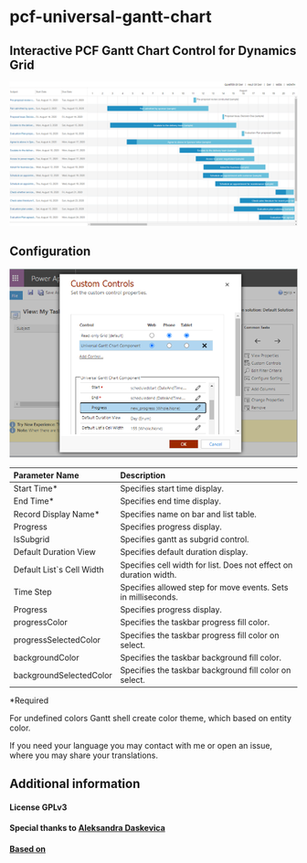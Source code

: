 # pcf-universal-gantt-chart

## Interactive PCF Gantt Chart Control for Dynamics Grid

![example](https://github.com/MaTeMaTuK/pcf-universal-gantt-chart/blob/master/DocumentationAssets/ganttStandart.png)

## Configuration

![example](https://github.com/MaTeMaTuK/pcf-universal-gantt-chart/blob/master/DocumentationAssets/ganttStandartInstall.png)

| Parameter Name            | Description                                                       |
| :------------------------ | :---------------------------------------------------------------- |
| Start Time\*              | Specifies start time display.                                     |
| End Time\*                | Specifies end time display.                                       |
| Record Display Name\*     | Specifies name on bar and list table.                             |
| Progress                  | Specifies progress display.                                       |
| IsSubgrid                 | Specifies gantt as subgrid control.                               |
| Default Duration View     | Specifies default duration display.                               |
| Default List`s Cell Width | Specifies cell width for list. Does not effect on duration width. |
| Time Step                 | Specifies allowed step for move events. Sets in milliseconds.     |
| Progress                  | Specifies progress display.                                       |
| progressColor             | Specifies the taskbar progress fill color.                        |
| progressSelectedColor     | Specifies the taskbar progress fill color on select.              |
| backgroundColor           | Specifies the taskbar background fill color.                      |
| backgroundSelectedColor   | Specifies the taskbar background fill color on select.            |

\*Required

For undefined colors Gantt shell create color theme, which based on entity color.

If you need your language you may contact with me or open an issue, where you may share your translations.

## Additional information

#### License GPLv3

#### Special thanks to [Aleksandra Daskevica](mailto:aleksandra.daskevica@cgi.com)

#### [Based on](https://github.com/MaTeMaTuK/gantt-task-react)
